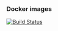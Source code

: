 ### Docker images

[![Build Status](https://travis-ci.org/niranjan94/docker-images.svg?branch=master)](https://travis-ci.org/niranjan94/docker-images)